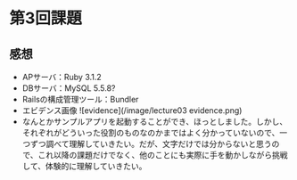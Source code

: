 # 第3回課題
## 感想
- APサーバ：Ruby 3.1.2
- DBサーバ：MySQL 5.5.8?
- Railsの構成管理ツール：Bundler
- エビデンス画像
![evidence](/image/lecture03 evidence.png)
- なんとかサンプルアプリを起動することができ、ほっとしました。しかし、それぞれがどういった役割のものなのかまではよく分かっていないので、一つずつ調べて理解していきたい。だが、文字だけでは分からないと思うので、これ以降の課題だけでなく、他のことにも実際に手を動かしながら挑戦して、体験的に理解していきたい。
